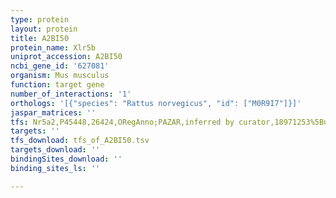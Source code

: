 ```yaml
---
type: protein
layout: protein
title: A2BI50
protein_name: Xlr5b
uniprot_accession: A2BI50
ncbi_gene_id: '627081'
organism: Mus musculus
function: target gene
number_of_interactions: '1'
orthologs: '[{"species": "Rattus norvegicus", "id": ["M0R9I7"]}]'
jaspar_matrices: ''
tfs: Nr5a2,P45448,26424,ORegAnno;PAZAR,inferred by curator,18971253%5Buid%5D+OR+26578589%5Buid%5D,No
targets: ''
tfs_download: tfs_of_A2BI50.tsv
targets_download: ''
bindingSites_download: ''
binding_sites_ls: ''

---
```

